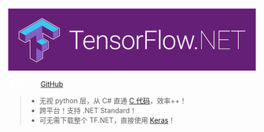 <!-- # Tensorflow.NET -->

![logo](../_images/tf.net.logo.png)

<div class="myCenter">
    <a class="btn-blue" style="color: #ffffff; margin-right: 20px;" href="#/zh-cn/essentials/introduction?id=快速入门">
        搞快点
    </a>
    <a href="https://github.com/SciSharp/TensorFlow.NET">
        GitHub
    </a>
</div>

> -   无视 python 层，从 C# 直通 [C 代码](https://www.tensorflow.org/)，效率++！
> -   跨平台！支持 .NET Standard！
> -   可无需下载整个 TF.NET，直接使用 [Keras](<(https://www.nuget.org/packages/TensorFlow.Keras/)>)！
